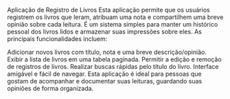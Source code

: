 Aplicação de Registro de Livros
Esta aplicação permite que os usuários registrem os livros que leram, atribuam uma nota e compartilhem uma breve opinião sobre cada leitura. É um sistema simples para manter um histórico pessoal dos livros lidos e armazenar suas impressões sobre eles. As principais funcionalidades incluem:

Adicionar novos livros com título, nota e uma breve descrição/opinião.
Exibir a lista de livros em uma tabela paginada.
Permitir a edição e remoção de registros de livros.
Realizar buscas rápidas pelo título do livro.
Interface amigável e fácil de navegar.
Esta aplicação é ideal para pessoas que gostam de acompanhar e documentar suas leituras, guardando suas opiniões de forma organizada.


